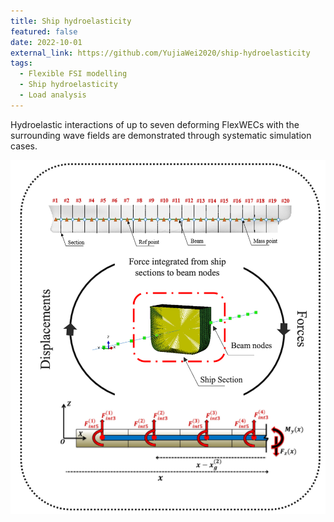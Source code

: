 ```yaml
---
title: Ship hydroelasticity
featured: false
date: 2022-10-01
external_link: https://github.com/YujiaWei2020/ship-hydroelasticity
tags:
  - Flexible FSI modelling
  - Ship hydroelasticity
  - Load analysis
---
```

Hydroelastic interactions of up to seven deforming FlexWECs with the
surrounding wave fields are demonstrated through systematic simulation cases.

![alt text](image.png)

<!--more-->
